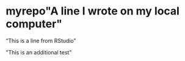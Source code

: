 # myrepo"A line I wrote on my local computer" 


“This is a line from RStudio” 

"This is an additional test"